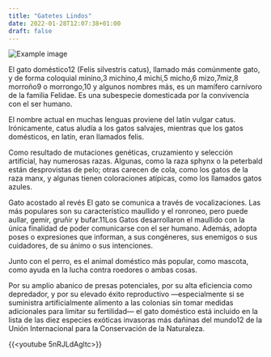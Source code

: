 ```yaml
---
title: "Gatetes Lindos"
date: 2022-01-28T12:07:38+01:00
draft: false
---
```


![Example image](/hugo/gato.jpg)

El gato doméstico1​2​ (Felis silvestris catus), llamado más comúnmente gato, y de forma coloquial minino,3​ michino,4​ michi,5​ micho,6​ mizo,7​ miz,8​ morroño9​ o morrongo,10​ y algunos nombres más, es un mamífero carnívoro de la familia Felidae. Es una subespecie domesticada por la convivencia con el ser humano.

El nombre actual en muchas lenguas proviene del latín vulgar catus. Irónicamente, catus aludía a los gatos salvajes, mientras que los gatos domésticos, en latín, eran llamados felis.

Como resultado de mutaciones genéticas, cruzamiento y selección artificial, hay numerosas razas. Algunas, como la raza sphynx o la peterbald están desprovistas de pelo; otras carecen de cola, como los gatos de la raza manx, y algunas tienen coloraciones atípicas, como los llamados gatos azules.


Gato acostado al revés
El gato se comunica a través de vocalizaciones. Las más populares son su característico maullido y el ronroneo, pero puede aullar, gemir, gruñir y bufar.11​Los Gatos desarrollaron el maullido con la única finalidad de poder comunicarse con el ser humano. Además, adopta poses o expresiones que informan, a sus congéneres, sus enemigos o sus cuidadores, de su ánimo o sus intenciones.

Junto con el perro, es el animal doméstico más popular, como mascota, como ayuda en la lucha contra roedores o ambas cosas.

Por su amplio abanico de presas potenciales, por su alta eficiencia como depredador, y por su elevado éxito reproductivo —especialmente si se suministra artificialmente alimento a las colonias sin tomar medidas adicionales para limitar su fertilidad— el gato doméstico está incluido en la lista de las diez especies exóticas invasoras más dañinas del mundo12​ de la Unión Internacional para la Conservación de la Naturaleza.

{{<youtube 5nRJLdAgltc>}}